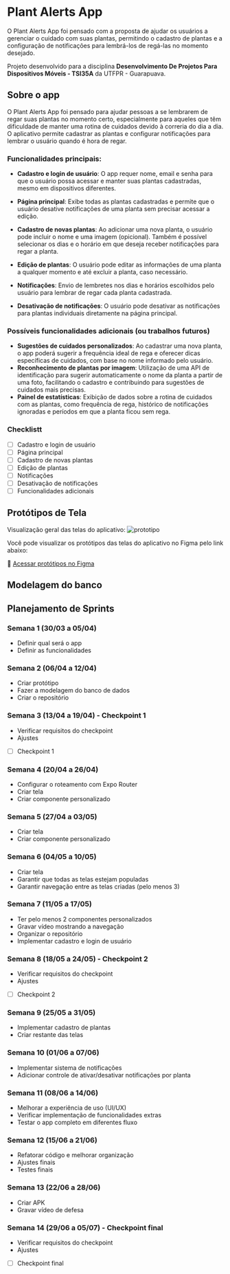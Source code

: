 # Plant Alerts App
O Plant Alerts App foi pensado com a proposta de ajudar os usuários a gerenciar o cuidado com suas plantas, permitindo o cadastro de plantas e a configuração de notificações para lembrá-los de regá-las no momento desejado.

Projeto desenvolvido para a disciplina **Desenvolvimento De Projetos Para Dispositivos Móveis - TSI35A** da UTFPR - Guarapuava.

## Sobre o app
O Plant Alerts App foi pensado para ajudar pessoas a se lembrarem de regar suas plantas no momento certo, especialmente para aqueles que têm dificuldade de manter uma rotina de cuidados devido à correria do dia a dia. O aplicativo permite cadastrar as plantas e configurar notificações para lembrar o usuário quando é hora de regar.

### Funcionalidades principais:
- **Cadastro e login de usuário**:
O app requer nome, email e senha para que o usuário possa acessar e manter suas plantas cadastradas, mesmo em dispositivos diferentes.

- **Página principal**:
Exibe todas as plantas cadastradas e permite que o usuário desative notificações de uma planta sem precisar acessar a edição.

- **Cadastro de novas plantas**:
Ao adicionar uma nova planta, o usuário pode incluir o nome e uma imagem (opicional). Também é possível selecionar os dias e o horário em que deseja receber notificações para regar a planta.

- **Edição de plantas**:
O usuário pode editar as informações de uma planta a qualquer momento e até excluir a planta, caso necessário.

- **Notificações**: Envio de lembretes nos dias e horários escolhidos pelo usuário para lembrar de regar cada planta cadastrada.

- **Desativação de notificações**:
O usuário pode desativar as notificações para plantas individuais diretamente na página principal.

### Possíveis funcionalidades adicionais (ou trabalhos futuros)
- **Sugestões de cuidados personalizados**: Ao cadastrar uma nova planta, o app poderá sugerir a frequência ideal de rega e oferecer dicas específicas de cuidados, com base no nome informado pelo usuário.
- **Reconhecimento de plantas por imagem**: Utilização de uma API de identificação para sugerir automaticamente o nome da planta a partir de uma foto, facilitando o cadastro e contribuindo para sugestões de cuidados mais precisas.
- **Painel de estatísticas**: Exibição de dados sobre a rotina de cuidados com as plantas, como frequência de rega, histórico de notificações ignoradas e períodos em que a planta ficou sem rega.

### Checklistt
- [ ] Cadastro e login de usuário
- [ ] Página principal
- [ ] Cadastro de novas plantas
- [ ] Edição de plantas
- [ ] Notificações
- [ ] Desativação de notificações
- [ ] Funcionalidades adicionais

## Protótipos de Tela
Visualização geral das telas do aplicativo:
![prototipo](https://github.com/user-attachments/assets/bda9b980-6598-4a28-acc5-0d0ce0d209df)

Você pode visualizar os protótipos das telas do aplicativo no Figma pelo link abaixo:

🔗 [Acessar protótipos no Figma](https://www.figma.com/proto/B4m8SvDlX1qFP5UjzbWzmG/Plant-Alerts-App?node-id=31-22&p=f&t=1eww5TX0ICyZ5NoO-1&scaling=scale-down&content-scaling=fixed&page-id=0%3A1)

## Modelagem do banco

## Planejamento de Sprints

### Semana 1 (30/03 a 05/04)
- Definir qual será o app
- Definir as funcionalidades

### Semana 2 (06/04 a 12/04)
- Criar protótipo
- Fazer a modelagem do banco de dados
- Criar o repositório

### Semana 3 (13/04 a 19/04) - Checkpoint 1
- Verificar requisitos do checkpoint
- Ajustes
- [ ] Checkpoint 1

### Semana 4 (20/04 a 26/04)
- Configurar o roteamento com Expo Router
- Criar tela
- Criar componente personalizado

### Semana 5 (27/04 a 03/05)
- Criar tela
- Criar componente personalizado

### Semana 6 (04/05 a 10/05)
- Criar tela
- Garantir que todas as telas estejam populadas
- Garantir navegação entre as telas criadas (pelo menos 3)

### Semana 7 (11/05 a 17/05)
- Ter pelo menos 2 componentes personalizados
- Gravar vídeo mostrando a navegação
- Organizar o repositório
- Implementar cadastro e login de usuário

### Semana 8 (18/05 a 24/05) - Checkpoint 2
- Verificar requisitos do checkpoint
- Ajustes
- [ ] Checkpoint 2

### Semana 9 (25/05 a 31/05)
- Implementar cadastro de plantas
- Criar restante das telas

### Semana 10 (01/06 a 07/06)
- Implementar sistema de notificações
- Adicionar controle de ativar/desativar notificações por planta

### Semana 11 (08/06 a 14/06)
- Melhorar a experiência de uso (UI/UX)
- Verificar implementação de funcionalidades extras
- Testar o app completo em diferentes fluxo

### Semana 12 (15/06 a 21/06)
- Refatorar código e melhorar organização
- Ajustes finais
- Testes finais

### Semana 13 (22/06 a 28/06)
- Criar APK
- Gravar vídeo de defesa

### Semana 14 (29/06 a 05/07) - Checkpoint final
- Verificar requisitos do checkpoint
- Ajustes
- [ ] Checkpoint final